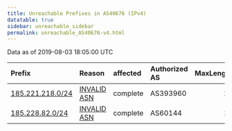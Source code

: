 ```yaml
---
title: Unreachable Prefixes in AS40676 (IPv4)
datatable: true
sidebar: unreachable_sidebar
permalink: unreachable_AS40676-v4.html
---
```


Data as of 2019-08-03 18:05:00 UTC


<div class="datatable-begin"></div>

| Prefix                                                     | Reason                                                                                                  | affected   | Authorized AS   |   MaxLength | Anchor                                         |   unreachable /24s |
|:-----------------------------------------------------------|:--------------------------------------------------------------------------------------------------------|:-----------|:----------------|------------:|:-----------------------------------------------|-------------------:|
| [185.221.218.0/24](https://stat.ripe.net/185.221.218.0/24) | [INVALID ASN](https://rpki-validator.ripe.net/announcement-preview?asn=AS40676&prefix=185.221.218.0/24) | complete   | AS393960        |          24 | [RIPE](unreachable_RIPE_NCC_RPKI_Root-v4.html) |                  1 |
| [185.228.82.0/24](https://stat.ripe.net/185.228.82.0/24)   | [INVALID ASN](https://rpki-validator.ripe.net/announcement-preview?asn=AS40676&prefix=185.228.82.0/24)  | complete   | AS60144         |          24 | [RIPE](unreachable_RIPE_NCC_RPKI_Root-v4.html) |                  1 |

<div class="datatable-end"></div>